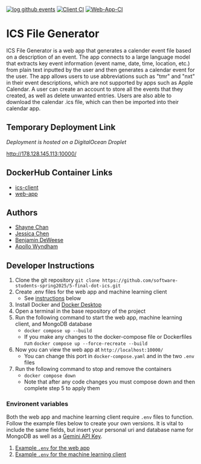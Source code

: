 [![log github events](https://github.com/software-students-spring2025/5-final-dot-ics/actions/workflows/event-logger.yml/badge.svg)](https://github.com/software-students-spring2025/5-final-dot-ics/actions/workflows/event-logger.yml)
[![Client CI](https://github.com/software-students-spring2025/5-final-dot-ics/actions/workflows/client-tester.yml/badge.svg)](https://github.com/software-students-spring2025/5-final-dot-ics/actions/workflows/client-tester.yml)
[![Web-App-CI](https://github.com/software-students-spring2025/5-final-dot-ics/actions/workflows/web-app-tester.yml/badge.svg)](https://github.com/software-students-spring2025/5-final-dot-ics/actions/workflows/web-app-tester.yml)

# ICS File Generator

ICS File Generator is a web app that generates a calender event file based on a description of an event. The app connects to a large language model that extracts key event information (event name, date, time, location, etc.) from plain text inputted by the user and then generates a calendar event for the user. The app allows users to use abbreviations such as "tmr" and "nxt" in their event descriptions, which are not supported by apps such as Apple Calendar. A user can create an account to store all the events that they created, as well as delete unwanted entries. Users are also able to download the calendar .ics file, which can then be imported into their calendar app.

## Temporary Deployment Link

*Deployment is hosted on a DigitalOcean Droplet*

http://178.128.145.113:10000/

## DockerHub Container Links

- [ics-client](https://hub.docker.com/r/bdeweesevans/ics-client)
- [web-app](https://hub.docker.com/r/bdeweesevans/web-app)

## Authors

- [Shayne Chan](https://github.com/shayne773)
- [Jessica Chen](https://github.com/jessicahc)
- [Benjamin DeWeese](https://github.com/bdeweesevans)
- [Apollo Wyndham](https://github.com/a-wyndham1)

## Developer Instructions

1. Clone the git repository
   `git clone https://github.com/software-students-spring2025/5-final-dot-ics.git`
2. Create .env files for the web app and machine learning client
   - See [instructions](#environent-variables) below
3. Install Docker and [Docker Desktop](https://www.docker.com/products/docker-desktop/)
4. Open a terminal in the base repository of the project
5. Run the following command to start the web app, machine learning client, and MongoDB database
   - `docker compose up --build`
   - If you make any changes to the docker-compose file or Dockerfiles run `docker compose up --force-recreate --build`
6. Now you can view the web app at `http://localhost:10000/`
   - You can change this port in `docker-compose.yaml` and in the two `.env` files
7. Run the following command to stop and remove the containers
   - `docker compose down`
   - Note that after any code changes you must compose down and then complete step 5 to apply them

### Environent variables

Both the web app and machine learning client require `.env` files to function. Follow the example files below to create your own versions. It is vital to include the same fields, but insert your personal uri and database name for MongoDB as well as a [Gemini API Key](https://ai.google.dev/gemini-api/docs/api-key).

1. [Example `.env` for the web app](web-app/.env.example)
2. [Example `.env` for the machine learning client](ics-client/.env.example)
